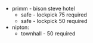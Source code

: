 - primm - bison steve hotel 
	- safe - lockpick 75 required
	- safe - lockpick 50 required
- nipton:
	- townhall - 50 required 